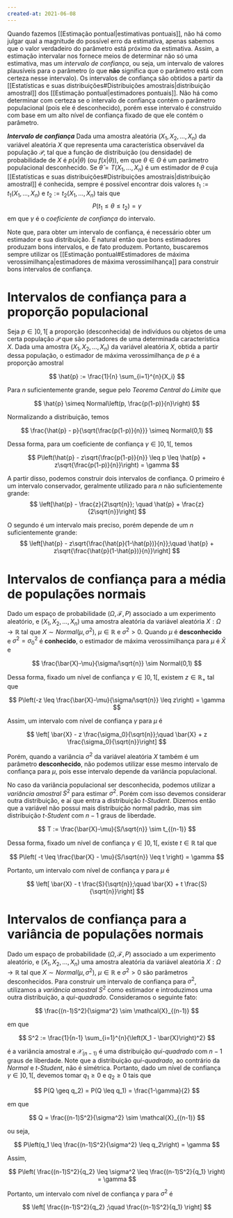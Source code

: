 ```yaml
---
created-at: 2021-06-08
---
```

Quando fazemos [[Estimação pontual|estimativas pontuais]], não há como julgar qual a magnitude do possível erro da estimativa, apenas sabemos que o valor verdadeiro do parâmetro está próximo da estimativa. Assim, a estimação intervalar nos fornece meios de determinar não só uma estimativa, mas um *intervalo de confiança*, ou seja, um intervalo de valores plausíveis para o parâmetro (o que **não** significa que o parâmetro está com certeza nesse intervalo).
Os intervalos de confiança são obtidos a partir da [[Estatísticas e suas distribuições#Distribuições amostrais|distribuição amostral]] dos [[Estimação pontual|estimadores pontuais]]. Não há como determinar com certeza se o intervalo de confiança contém o parâmetro populacional (pois ele é desconhecido), porém esse intervalo é construído com base em um alto nível de confiança fixado de que ele contém o parâmetro.

***Intervalo de confiança***
Dada uma amostra aleatória $(X_1, X_2, \dots, X_n)$ da variável aleatória $X$ que representa uma característica observável da população $\mathcal{P}$, tal que a função de distribuição (ou densidade) de probabilidade de $X$ é $p(x|\theta)$ (ou $f(x|\theta)$), em que $\theta \in \Theta$ é um parâmetro populacional desconhecido. Se $\hat{\theta} = T(X_1,\dots,X_n)$ é um estimador de $\theta$ cuja [[Estatísticas e suas distribuições#Distribuições amostrais|distribuição amostral]] é conhecida, sempre é possível encontrar dois valores $t_1 := t_1(X_1,\dots,X_n)$ e $t_2 := t_2(X_1,\dots,X_n)$ tais que
$$
  P(t_1 \leq \theta \leq t_2) = \gamma
$$
em que $\gamma$ é o *coeficiente de confiança* do intervalo.

Note que, para obter um intervalo de confiança, é necessário obter um estimador e sua distribuição. É natural então que bons estimadores produzam bons intervalos, e de fato produzem. Portanto, buscaremos sempre utilizar os [[Estimação pontual#Estimadores de máxima verossimilhança|estimadores de máxima verossimilhança]] para construir bons intervalos de confiança.

# Intervalos de confiança para a proporção populacional
Seja $p \in ]0,1[$ a proporção (desconhecida) de indivíduos ou objetos de uma certa população $\mathcal{P}$ que são portadores de uma determinada característica $X$. Dada uma amostra $(X_1, X_2, \dots, X_n)$ da variável aleatória $X$, obtida a partir dessa população, o estimador de máxima verossimilhança de $p$ é a proporção amostral

$$
  \hat{p} := \frac{1}{n} \sum_{i=1}^{n}{X_i}
$$

Para $n$ suficientemente grande, segue pelo *Teorema Central do Limite* que

$$
  \hat{p} \simeq Normal\left(p, \frac{p(1-p)}{n}\right)
$$

Normalizando a distribuição, temos

$$
  \frac{\hat{p} - p}{\sqrt{\frac{p(1-p)}{n}}} \simeq Normal(0,1)
$$

Dessa forma, para um coeficiente de confiança $\gamma \in ]0,1[$, temos

$$
  P\left(\hat{p} - z\sqrt{\frac{p(1-p)}{n}} \leq p \leq \hat{p} + z\sqrt{\frac{p(1-p)}{n}}\right) = \gamma
$$

A partir disso, podemos construir dois intervalos de confiança. O primeiro é um intervalo conservador, geralmente utilizado para $n$ não suficientemente grande:
$$
  \left[\hat{p} - \frac{z}{2\sqrt{n}}; \quad \hat{p} + \frac{z}{2\sqrt{n}}\right]
$$

O segundo é um intervalo mais preciso, porém depende de um $n$ suficientemente grande:
$$
  \left[\hat{p} - z\sqrt{\frac{\hat{p}(1-\hat{p})}{n}};\quad \hat{p} + z\sqrt{\frac{\hat{p}(1-\hat{p})}{n}}\right]
$$

# Intervalos de confiança para a média de populações normais
Dado um espaço de probabilidade $(\Omega, \mathcal{F}, P)$ associado a um experimento aleatório, e $(X_1, X_2, \dots, X_n)$ uma amostra aleatória da variável aleatória $X : \Omega \rightarrow \mathbb{R}$ tal que $X \sim Normal(\mu, \sigma^2)$, $\mu \in \mathbb{R}$ e $\sigma^2 > 0$. Quando $\mu$ é **desconhecido** e $\sigma^2 = \sigma_0^2$ é **conhecido**, o estimador de máxima verossimilhança para $\mu$ é $\bar{X}$ e

$$
  \frac{\bar{X}-\mu}{\sigma/\sqrt{n}} \sim Normal(0,1)
$$

Dessa forma, fixado um nível de confiança $\gamma \in ]0,1[$, existem $z \in \mathbb{R}_+$ tal que

$$
  P\left(-z \leq \frac{\bar{X}-\mu}{\sigma/\sqrt{n}} \leq z\right) = \gamma
$$

Assim, um intervalo com nível de confiança $\gamma$ para $\mu$ é

$$
  \left[ \bar{X} - z \frac{\sigma_0}{\sqrt{n}};\quad \bar{X} + z \frac{\sigma_0}{\sqrt{n}}\right]
$$

Porém, quando a variância $\sigma^2$ da variável aleatória $X$ também é um parâmetro **desconhecido**, não podemos utilizar esse mesmo intervalo de confiança para $\mu$, pois esse intervalo depende da variância populacional.

No caso da variância populacional ser desconhecida, podemos utilizar a *variância amostral* $S^2$ para estimar $\sigma^2$. Porém com isso devemos considerar outra distribuição, e aí que entra a distribuição *t-Student*. Dizemos então que a variável não possui mais distribuição normal padrão, mas sim distribuição *t-Student* com $n-1$ graus de liberdade.

$$
  T := \frac{\bar{X}-\mu}{S/\sqrt{n}} \sim t_{(n-1)}
$$

Dessa forma, fixado um nível de confiança $\gamma \in ]0,1[$, existe $t \in \mathbb{R}$ tal que

$$
  P\left( -t \leq \frac{\bar{X} - \mu}{S/\sqrt{n}} \leq t \right) = \gamma
$$

Portanto, um intervalo com nível de confiança $\gamma$ para $\mu$ é

$$
  \left[ \bar{X} - t \frac{S}{\sqrt{n}};\quad \bar{X} + t \frac{S}{\sqrt{n}}\right]
$$

# Intervalos de confiança para a variância de populações normais
Dado um espaço de probabilidade $(\Omega, \mathcal{F}, P)$ associado a um experimento aleatório, e $(X_1, X_2, \dots, X_n)$ uma amostra aleatória da variável aleatória $X : \Omega \rightarrow \mathbb{R}$ tal que $X \sim Normal(\mu, \sigma^2)$, $\mu \in \mathbb{R}$ e $\sigma^2 > 0$ são parâmetros desconhecidos. Para construir um intervalo de confiança para $\sigma^2$, utilizamos a *variância amostral* $S^2$ como estimador e introduzimos uma outra distribuição, a *qui-quadrado*.
Consideramos o seguinte fato:

$$
  \frac{(n-1)S^2}{\sigma^2} \sim \mathcal{X}_{(n-1)}
$$

em que

$$
  S^2 := \frac{1}{n-1} \sum_{i=1}^{n}{\left(X_1 - \bar{X}\right)^2}
$$

é a variância amostral e $\mathcal{X}_{(n-1)}$ é uma distribuição *qui-quadrado* com $n-1$ graus de liberdade.
Note que a distribuição *qui-quadrado*, ao contrário da *Normal* e *t-Student*, não é simétrica. Portanto, dado um nível de confiança $\gamma \in ]0,1[$, devemos tomar $q_1 \geq 0$ e $q_2 \geq 0$ tais que

$$
  P(Q \geq q_2) = P(Q \leq q_1) = \frac{1-\gamma}{2}
$$

em que

$$
  Q = \frac{(n-1)S^2}{\sigma^2} \sim \mathcal{X}_{(n-1)}
$$

ou seja,

$$
  P\left(q_1 \leq \frac{(n-1)S^2}{\sigma^2} \leq q_2\right) = \gamma
$$

Assim,

$$
  P\left( \frac{(n-1)S^2}{q_2} \leq \sigma^2 \leq \frac{(n-1)S^2}{q_1} \right) = \gamma
$$

Portanto, um intervalo com nível de confiança $\gamma$ para $\sigma^2$ é

$$
  \left[ \frac{(n-1)S^2}{q_2} ;\quad \frac{(n-1)S^2}{q_1} \right]
$$